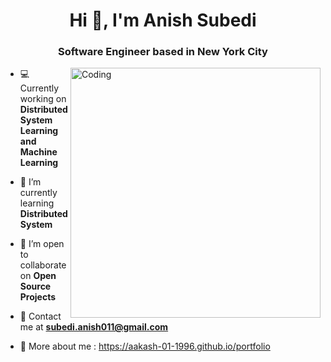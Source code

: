 
<h1 align="center">Hi 👋, I'm Anish Subedi</h1>
<h3 align="center">Software Engineer based in New York City</h3>
<img align="right" alt="Coding" width="400" src="https://cdn.dribbble.com/users/1162077/screenshots/3848914/programmer.gif">

- 💻 Currently working on **Distributed System Learning and Machine Learning**

- 🔗 I’m currently learning **Distributed System**

- 🤝 I’m open to collaborate on **Open Source Projects**

- 📨 Contact me at **subedi.anish011@gmail.com**

- 📄 More about me : https://aakash-01-1996.github.io/portfolio

